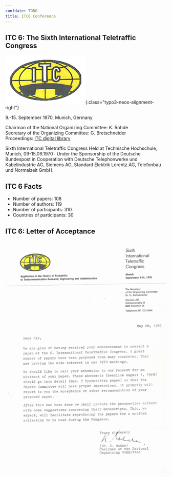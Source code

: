 ```yaml
---
confdate: TODO
title: ITC6 Conference
---
```


## ITC 6: The Sixth International Teletraffic Congress

![](/assets/Persistent/itc-6-250x152.png){:class="typo3-neos-alignment-right"}

9.-15. September 1970, Munich, Germany

Chairman of the National Organizing Committee: K. Rohde<br/>
Secretary of the Organizing Committee: G. Bretschneider<br/>
Proceedings: [ITC digital library](/itc-library/itc6.html)

Sixth International Teletraffic Congress Held at Technische Hochschule, Munich, 09-15.09.1970 : Under the Sponsorship of the Deutsche Bundespost in Cooperation with Deutsche Telephonwerke und Kabelindustrie AG, Siemens AG, Standard Elektrik Lorentz AG, Telefonbau und Normalzeit GmbH.

## ITC 6 Facts

  * Number of papers: 108
  * Number of authors: 119
  * Number of participants: 310
  * Countries of participants: 30



## ITC 6: Letter of Acceptance

![](/assets/Persistent/itc6-letter-of-acceptance-599x860.png)